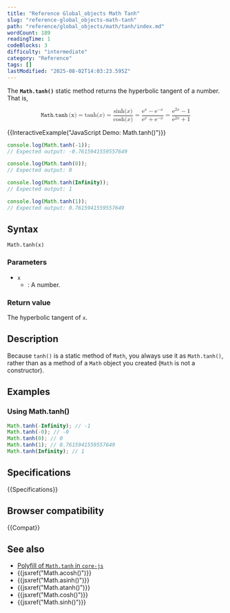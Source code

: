```yaml
---
title: "Reference Global_objects Math Tanh"
slug: "reference-global_objects-math-tanh"
path: "reference/global_objects/math/tanh/index.md"
wordCount: 189
readingTime: 1
codeBlocks: 3
difficulty: "intermediate"
category: "Reference"
tags: []
lastModified: "2025-08-02T14:03:23.595Z"
---
```



The **`Math.tanh()`** static method returns the hyperbolic tangent of a number. That is,

<!-- prettier-ignore-start -->
<math display="block">
  <semantics><mrow><mrow><mo lspace="0em" rspace="0.16666666666666666em">𝙼𝚊𝚝𝚑.𝚝𝚊𝚗𝚑</mo><mo stretchy="false">(</mo><mi>𝚡</mi><mo stretchy="false">)</mo></mrow><mo>=</mo><mo lspace="0em" rspace="0em">tanh</mo><mo stretchy="false">(</mo><mi>x</mi><mo stretchy="false">)</mo><mo>=</mo><mfrac><mrow><mo lspace="0em" rspace="0em">sinh</mo><mo stretchy="false">(</mo><mi>x</mi><mo stretchy="false">)</mo></mrow><mrow><mo lspace="0em" rspace="0em">cosh</mo><mo stretchy="false">(</mo><mi>x</mi><mo stretchy="false">)</mo></mrow></mfrac><mo>=</mo><mfrac><mrow><msup><mi mathvariant="normal">e</mi><mi>x</mi></msup><mo>−</mo><msup><mi mathvariant="normal">e</mi><mrow><mo>−</mo><mi>x</mi></mrow></msup></mrow><mrow><msup><mi mathvariant="normal">e</mi><mi>x</mi></msup><mo>+</mo><msup><mi mathvariant="normal">e</mi><mrow><mo>−</mo><mi>x</mi></mrow></msup></mrow></mfrac><mo>=</mo><mfrac><mrow><msup><mi mathvariant="normal">e</mi><mrow><mn>2</mn><mi>x</mi></mrow></msup><mo>−</mo><mn>1</mn></mrow><mrow><msup><mi mathvariant="normal">e</mi><mrow><mn>2</mn><mi>x</mi></mrow></msup><mo>+</mo><mn>1</mn></mrow></mfrac></mrow><annotation encoding="TeX">\mathtt{\operatorname{Math.tanh}(x)} = \tanh(x) = \frac{\sinh(x)}{\cosh(x)} = \frac{\mathrm{e}^x - \mathrm{e}^{-x}}{\mathrm{e}^x + \mathrm{e}^{-x}} = \frac{\mathrm{e}^{2x} - 1}{\mathrm{e}^{2x}+1}</annotation></semantics>
</math>
<!-- prettier-ignore-end -->

{{InteractiveExample("JavaScript Demo: Math.tanh()")}}

```js interactive-example
console.log(Math.tanh(-1));
// Expected output: -0.7615941559557649

console.log(Math.tanh(0));
// Expected output: 0

console.log(Math.tanh(Infinity));
// Expected output: 1

console.log(Math.tanh(1));
// Expected output: 0.7615941559557649
```

## Syntax

```js-nolint
Math.tanh(x)
```

### Parameters

- `x`
  - : A number.

### Return value

The hyperbolic tangent of `x`.

## Description

Because `tanh()` is a static method of `Math`, you always use it as `Math.tanh()`, rather than as a method of a `Math` object you created (`Math` is not a constructor).

## Examples

### Using Math.tanh()

```js
Math.tanh(-Infinity); // -1
Math.tanh(-0); // -0
Math.tanh(0); // 0
Math.tanh(1); // 0.7615941559557649
Math.tanh(Infinity); // 1
```

## Specifications

{{Specifications}}

## Browser compatibility

{{Compat}}

## See also

- [Polyfill of `Math.tanh` in `core-js`](https://github.com/zloirock/core-js#ecmascript-math)
- {{jsxref("Math.acosh()")}}
- {{jsxref("Math.asinh()")}}
- {{jsxref("Math.atanh()")}}
- {{jsxref("Math.cosh()")}}
- {{jsxref("Math.sinh()")}}
